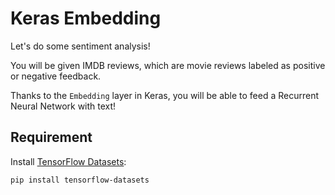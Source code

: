 # Keras Embedding

Let's do some sentiment analysis!

You will be given IMDB reviews, which are movie reviews labeled as positive or negative feedback.

Thanks to the `Embedding` layer in Keras, you will be able to feed a Recurrent Neural Network with text!

## Requirement

Install [TensorFlow Datasets](https://www.tensorflow.org/datasets):

```bash
pip install tensorflow-datasets
```

